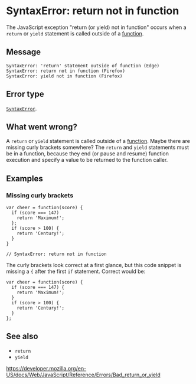 SyntaxError: return not in function
===================================

The JavaScript exception "return (or yield) not in function" occurs when a `return` or `yield` statement is called outside of a [function](https://developer.mozilla.org/en-US/docs/Web/JavaScript/Guide/Functions).

Message
-------

    SyntaxError: 'return' statement outside of function (Edge)
    SyntaxError: return not in function (Firefox)
    SyntaxError: yield not in function (Firefox)

Error type
----------

[`SyntaxError`](../global_objects/syntaxerror).

What went wrong?
----------------

A `return` or `yield` statement is called outside of a [function](https://developer.mozilla.org/en-US/docs/Web/JavaScript/Guide/Functions). Maybe there are missing curly brackets somewhere? The `return` and `yield` statements must be in a function, because they end (or pause and resume) function execution and specify a value to be returned to the function caller.

Examples
--------

### Missing curly brackets

    var cheer = function(score) {
      if (score === 147)
        return 'Maximum!';
      };
      if (score > 100) {
        return 'Century!';
      }
    }

    // SyntaxError: return not in function

The curly brackets look correct at a first glance, but this code snippet is missing a `{` after the first `if` statement. Correct would be:

    var cheer = function(score) {
      if (score === 147) {
        return 'Maximum!';
      }
      if (score > 100) {
        return 'Century!';
      }
    };

See also
--------

-   `return`
-   `yield`

<a href="https://developer.mozilla.org/en-US/docs/Web/JavaScript/Reference/Errors/Bad_return_or_yield" class="_attribution-link">https://developer.mozilla.org/en-US/docs/Web/JavaScript/Reference/Errors/Bad_return_or_yield</a>
